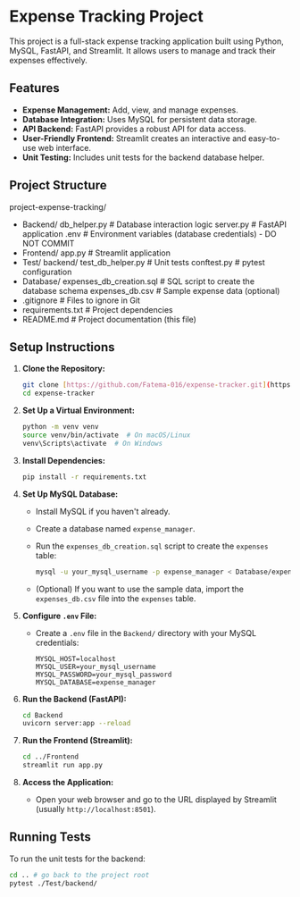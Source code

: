 # Expense Tracking Project

This project is a full-stack expense tracking application built using Python, MySQL, FastAPI, and Streamlit. It allows users to manage and track their expenses effectively.

## Features

* **Expense Management:** Add, view, and manage expenses.
* **Database Integration:** Uses MySQL for persistent data storage.
* **API Backend:** FastAPI provides a robust API for data access.
* **User-Friendly Frontend:** Streamlit creates an interactive and easy-to-use web interface.
* **Unit Testing:** Includes unit tests for the backend database helper.

## Project Structure

project-expense-tracking/
  * Backend/
        db_helper.py        # Database interaction logic
        server.py           # FastAPI application
        .env                # Environment variables (database credentials) - DO NOT COMMIT
  * Frontend/
        app.py              # Streamlit application
  * Test/
       backend/
         test_db_helper.py # Unit tests
       conftest.py       # pytest configuration
  * Database/
         expenses_db_creation.sql # SQL script to create the database schema 
         expenses_db.csv         # Sample expense data (optional)
  * .gitignore              # Files to ignore in Git
  *  requirements.txt        # Project dependencies
  *  README.md               # Project documentation (this file)

## Setup Instructions

1.  **Clone the Repository:**

    ```bash
    git clone [https://github.com/Fatema-016/expense-tracker.git](https://github.com/Fatema-016/expense-tracker.git)
    cd expense-tracker
    ```

2.  **Set Up a Virtual Environment:**

    ```bash
    python -m venv venv
    source venv/bin/activate  # On macOS/Linux
    venv\Scripts\activate  # On Windows
    ```

3.  **Install Dependencies:**

    ```bash
    pip install -r requirements.txt
    ```

4.  **Set Up MySQL Database:**

    * Install MySQL if you haven't already.
    * Create a database named `expense_manager`.
    * Run the `expenses_db_creation.sql` script to create the `expenses` table:

        ```bash
        mysql -u your_mysql_username -p expense_manager < Database/expenses_db_creation.sql
        ```

    * (Optional) If you want to use the sample data, import the `expenses_db.csv` file into the `expenses` table.

5.  **Configure `.env` File:**

    * Create a `.env` file in the `Backend/` directory with your MySQL credentials:

        ```env
        MYSQL_HOST=localhost
        MYSQL_USER=your_mysql_username
        MYSQL_PASSWORD=your_mysql_password
        MYSQL_DATABASE=expense_manager
        ```

   

6.  **Run the Backend (FastAPI):**

    ```bash
    cd Backend
    uvicorn server:app --reload
    ```

7.  **Run the Frontend (Streamlit):**

    ```bash
    cd ../Frontend
    streamlit run app.py
    ```

8.  **Access the Application:**

    * Open your web browser and go to the URL displayed by Streamlit (usually `http://localhost:8501`).

## Running Tests

To run the unit tests for the backend:

```bash
cd .. # go back to the project root
pytest ./Test/backend/


    
    
